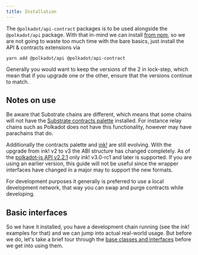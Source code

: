 ```yaml
---
title: Installation
---
```


The `@polkadot/api-contract` packages is to be used alongside the `@polkadot/api` package. With that in-mind we can install [from npm](https://www.npmjs.com/package/@polkadot/api-contract), so we are not going to waste too much time with the bare basics, just install the API & contracts extensions via

`yarn add @polkadot/api @polkadot/api-contract`

Generally you would want to keep the versions of the 2 in lock-step, which mean that if you upgrade one or the other, ensure that the versions continue to match.


## Notes on use

Be aware that Substrate chains are different, which means that some chains will not have the [Substrate contracts palette](../../substrate/intro.md) installed. For instance relay chains such as Polkadot does not have this functionality, however may have parachains that do.

Additionally the contracts palette and [ink!](https://github.com/paritytech/ink) are still evolving. With the upgrade from ink! v2 to v3 the ABI structure has changed completely. As of the [polkadot-js API v2.2.1](https://github.com/polkadot-js/api/releases/tag/v2.2.1) only ink! v3.0-rc1 and later is supported. If you are using an earlier version, this guide will not be useful since the wrapper interfaces have changed in a major may to support the new formats.

For development purposes it generally is preferred to use a local development network, that way you can swap and purge contracts while developing.


## Basic interfaces

So we have it installed, you have a development chain running (see the ink! examples for that) and we can jump into actual real-world usage. But before we do, let's take a brief tour through the [base classes and interfaces](basics.md) before we get into using them.
